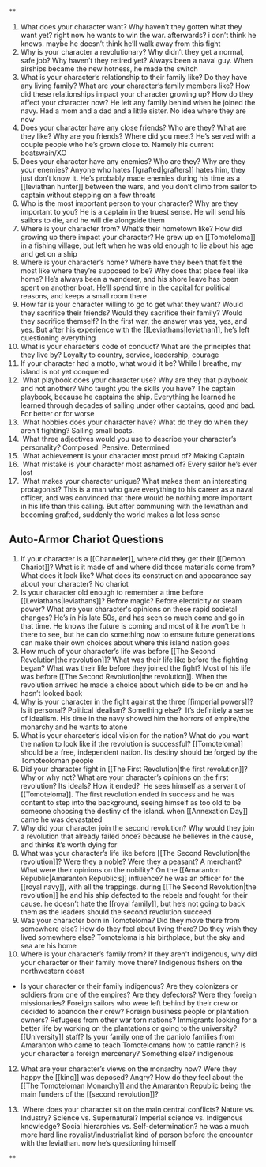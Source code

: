 **

1. What does your character want? Why haven’t they gotten what they want yet?
     right now he wants to win the war. afterwards? i don’t think he knows. maybe he doesn’t think he’ll walk away from this fight
2. Why is your character a revolutionary? Why didn’t they get a normal, safe job? Why haven’t they retired yet?
    Always been a naval guy. When airships became the new hotness, he made the switch
3. What is your character’s relationship to their family like? Do they have any living family? What are your character’s family members like? How did these relationships impact your character growing up? How do they affect your character now?
    He left any family behind when he joined the navy. Had a mom and a dad and a little sister. No idea where they are now
4. Does your character have any close friends? Who are they? What are they like? Why are you friends? Where did you meet?
    He’s served with a couple people who he’s grown close to. Namely his current boatswain/XO
5. Does your character have any enemies? Who are they? Why are they your enemies?
    Anyone who hates [[grafted|grafters]] hates him, they just don’t know it. He’s probably made enemies during his time as a [[leviathan hunter]] between the wars, and you don’t climb  from sailor to captain without stepping on a few throats
6. Who is the most important person to your character? Why are they important to you?
    He is a captain in the truest sense. He will send his sailors to die, and he will die alongside them
7. Where is your character from? What’s their hometown like? How did growing up there impact your character?
    He grew up on [[Tomoteloma]] in a fishing village, but left when he was old enough to lie about his age and get on a ship 
8. Where is your character’s home? Where have they been that felt the most like where they’re supposed to be? Why does that place feel like home?
    He’s always been a wanderer, and his shore leave has been spent on another boat. He’ll spend time in the capital for political reasons, and keeps a small room there
9. How far is your character willing to go to get what they want? Would they sacrifice their friends? Would they sacrifice their family? Would they sacrifice themself?
    In the first war, the answer was yes, yes, and yes. But after his experience with the [[Leviathans|leviathan]], he’s left questioning everything
10. What is your character’s code of conduct? What are the principles that they live by?
    Loyalty to country, service, leadership, courage 
11. If your character had a motto, what would it be?
    While I breathe, my island is not yet conquered
12.  What playbook does your character use? Why are they that playbook and not another? Who taught you the skills you have?
    The captain playbook, because he captains the ship. Everything he learned he learned through decades of sailing under other captains, good and bad. For better or for worse
13.  What hobbies does your character have? What do they do when they aren’t fighting?
    Sailing small boats. 
14.  What three adjectives would you use to describe your character’s personality?
    Composed. Pensive. Determined
15.  What achievement is your character most proud of?
    Making Captain
16.  What mistake is your character most ashamed of?
    Every sailor he’s ever lost
17.  What makes your character unique? What makes them an interesting protagonist?
    This is a man who gave everything to his career as a naval officer, and was convinced that there would be nothing more important in his life  than this calling. But after communing with the leviathan and becoming grafted, suddenly the world makes a lot less sense

## Auto-Armor Chariot Questions

1. If your character is a [[Channeler]], where did they get their [[Demon Chariot]]? What is it made of and where did those materials come from? What does it look like? What does its construction and appearance say about your character?
     No chariot
2. Is your character old enough to remember a time before [[Leviathans|leviathans]]? Before magic? Before electricity or steam power? What are your character's opinions on these rapid societal changes?
    He’s in his late 50s, and has seen so much come and go in that time. He knows the future is coming and most of it he won’t be h there to see, but he can do something now to ensure future generations can make their own choices about where this island nation goes
3. How much of your character’s life was before [[The Second Revolution|the revolution]]? What was their life like before the fighting began? What was their life before they joined the fight?
    Most of his life was before [[The Second Revolution|the revolution]]. When the revolution arrived he made a choice about which side to be on and he hasn’t looked back
4. Why is your character in the fight against the three [[imperial powers]]? Is it personal? Political idealism? Something else? 
    It’s definitely a sense of idealism. His time in the navy showed him the horrors of empire/the monarchy and he wants to atone
5. What is your character’s ideal vision for the nation? What do you want the nation to look like if the revolution is successful?
    [[Tomoteloma]] should be a free, independent nation. Its destiny should be forged by the Tomoteoloman people
6. Did your character fight in [[The First Revolution|the first revolution]]? Why or why not? What are your character’s opinions on the first revolution? Its ideals? How it ended? 
    He sees himself as a servant of [[Tomoteloma]]. The first revolution ended in success and he was content to step into the background, seeing himself as too old to be someone choosing the destiny of the island. when [[Annexation Day]] came he was devastated
7. Why did your character join the second revolution? Why would they join a revolution that already failed once?
     because he believes in the cause, and thinks it’s worth dying for
8. What was your character’s life like before [[The Second Revolution|the revolution]]? Were they a noble? Were they a peasant? A merchant? What were their opinions on the nobility? On the [[Amaranton Republic|Amaranton Republic’s]] influence?
     he was an officer for the [[royal navy]], with all the trappings. during [[The Second Revolution|the revolution]] he and his ship defected to the rebels and fought for their cause. he doesn’t hate the [[royal family]], but he’s not going to back them as the leaders should the second revolution succeed 
9. Was your character born in Tomoteloma? Did they move there from somewhere else? How do they feel about living there? Do they wish they lived somewhere else?
    Tomoteloma is his birthplace, but the sky and sea are his home
10. Where is your character’s family from? If they aren't indigenous, why did your character or their family move there?
    Indigenous fishers on the northwestern coast

- Is your character or their family indigenous? Are they colonizers or soldiers from one of the empires? Are they defectors? Were they foreign missionaries? Foreign sailors who were left behind by their crew or decided to abandon their crew? Foreign business people or plantation owners? Refugees from other war torn nations? Immigrants looking for a better life by working on the plantations or going to the university? [[University]] staff? Is your family one of the paniolo families from Amaranton who came to teach Tomotelomans how to cattle ranch? Is your character a foreign mercenary? Something else?
    indigenous

12. What are your character’s views on the monarchy now? Were they happy the [[king]] was deposed? Angry? How do they feel about the [[The Tomoteloman Monarchy]] and the Amaranton Republic being the main funders of the [[second revolution]]?
     
13.  Where does your character sit on the main central conflicts? Nature vs. Industry? Science vs. Supernatural? Imperial science vs. Indigenous knowledge? Social hierarchies vs. Self-determination?
    he was a much more hard line royalist/industrialist kind of person before the encounter with the leviathan. now he’s questioning himself

**